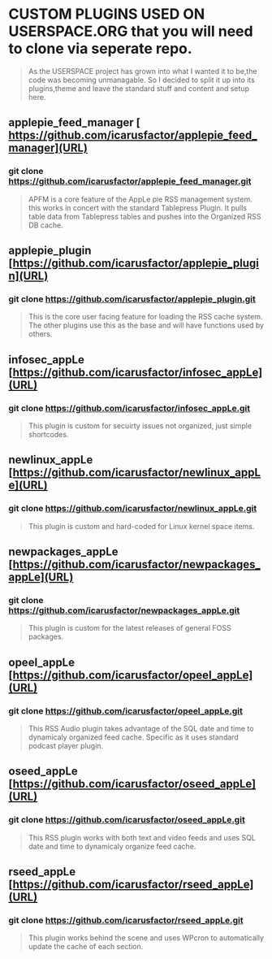 # CUSTOM PLUGINS USED ON USERSPACE.ORG that you will need to clone via seperate repo. 

> As the USERSPACE project has grown into what I wanted it to be,the code was becoming unmanagable.
> So I decided to split it up into its plugins,theme and leave the standard stuff and content and setup here.


## applepie_feed_manager [ https://github.com/icarusfactor/applepie_feed_manager](URL)
### git clone https://github.com/icarusfactor/applepie_feed_manager.git
> APFM is a core feature of the AppLe pie RSS management system. 
> this works in concert with the standard Tablepress Plugin.
> It pulls table data from Tablepress tables and pushes into the Organized RSS DB cache.  


## applepie_plugin [https://github.com/icarusfactor/applepie_plugin](URL)
### git clone https://github.com/icarusfactor/applepie_plugin.git
> This is the core user facing feature for loading the RSS cache system.
> The other plugins use this as the base and will have functions used by others.


## infosec_appLe [https://github.com/icarusfactor/infosec_appLe](URL)
### git clone https://github.com/icarusfactor/infosec_appLe.git
> This plugin is custom for secuirty issues not organized, just simple shortcodes. 

## newlinux_appLe [https://github.com/icarusfactor/newlinux_appLe](URL)
### git clone https://github.com/icarusfactor/newlinux_appLe.git
> This plugin is custom and hard-coded for Linux kernel space items.

## newpackages_appLe [https://github.com/icarusfactor/newpackages_appLe](URL)
### git clone https://github.com/icarusfactor/newpackages_appLe.git
> This plugin is custom for the latest releases of general FOSS packages.

## opeel_appLe [https://github.com/icarusfactor/opeel_appLe](URL)
### git clone https://github.com/icarusfactor/opeel_appLe.git
> This RSS Audio plugin takes advantage of the SQL date and time to dynamicaly organized feed cache.
> Specific as it uses standard podcast player plugin.

## oseed_appLe [https://github.com/icarusfactor/oseed_appLe](URL)
### git clone https://github.com/icarusfactor/oseed_appLe.git
> This RSS plugin works with both text and video feeds and uses SQL date and time to dynamicaly organize feed cache.

## rseed_appLe [https://github.com/icarusfactor/rseed_appLe](URL)
### git clone https://github.com/icarusfactor/rseed_appLe.git
> This plugin works behind the scene and uses WPcron to automatically update the cache of each section.



